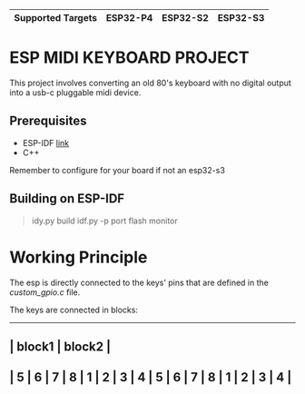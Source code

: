 | Supported Targets | ESP32-P4 | ESP32-S2 | ESP32-S3 |
| ----------------- | -------- | -------- | -------- |

# ESP MIDI KEYBOARD PROJECT

This project involves converting an old 80's keyboard with no digital output into a usb-c pluggable midi device.

## Prerequisites

* ESP-IDF [link](https://docs.espressif.com/projects/esp-idf/en/v5.4/esp32s3/get-started/index.html#installation)
* C++

Remember to configure for your board if not an esp32-s3

## Building on ESP-IDF

> idy.py build
> idf.py -p port flash monitor

# Working Principle

The esp is directly connected to the keys' pins that are defined in the *custom_gpio.c* file.

The keys are connected in blocks:

-----------------------------------------------------------------
|      block1                    |             block2            |
-----------------------------------------------------------------
| 5 | 6 | 7 | 8 | 1 |  2 | 3 | 4 | 5 | 6 | 7 | 8 | 1 | 2 | 3 | 4 |
-----------------------------------------------------------------



